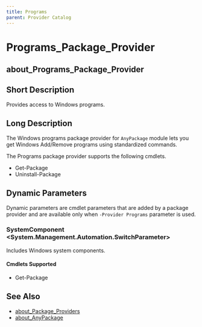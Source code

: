 ```yaml
---
title: Programs
parent: Provider Catalog
---
```


# Programs_Package_Provider

## about_Programs_Package_Provider

## Short Description

Provides access to Windows programs.

## Long Description

The Windows programs package provider for `AnyPackage` module lets you get Windows Add/Remove programs using standardized commands.

The Programs package provider supports the following cmdlets.

* Get-Package
* Uninstall-Package

## Dynamic Parameters

Dynamic parameters are cmdlet parameters that are added by a package
provider and are available only when `-Provider Programs` parameter is used.

### SystemComponent \<System.Management.Automation.SwitchParameter\>

Includes Windows system components.

#### Cmdlets Supported

* Get-Package

## See Also

* [about_Package_Providers](../../reference/about_Package_Providers.md)
* [about_AnyPackage](../../reference/about_AnyPackage.md)
